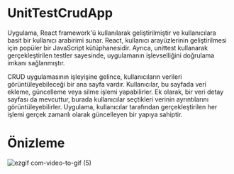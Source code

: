 # UnitTestCrudApp

Uygulama, React framework'ü kullanılarak geliştirilmiştir ve kullanıcılara basit bir kullanıcı arabirimi sunar. React, kullanıcı arayüzlerinin geliştirilmesi için popüler bir JavaScript kütüphanesidir. Ayrıca, unittest kullanarak gerçekleştirilen testler sayesinde, uygulamanın işlevselliğini doğrulama imkanı sağlanmıştır.

CRUD uygulamasının işleyişine gelince, kullanıcıların verileri görüntüleyebileceği bir ana sayfa vardır. Kullanıcılar, bu sayfada veri ekleme, güncelleme veya silme işlemi yapabilirler. Ek olarak, bir veri detay sayfası da mevcuttur, burada kullanıcılar seçtikleri verinin ayrıntılarını görüntüleyebilirler. Uygulama, kullanıcılar tarafından gerçekleştirilen her işlemi gerçek zamanlı olarak güncelleyen bir yapıya sahiptir.

# Önizleme
![ezgif com-video-to-gif (5)](https://github.com/zeynepdeli/UnittestCrudApp/assets/129688573/da181176-2f54-4828-9392-d10ece72ba40)
